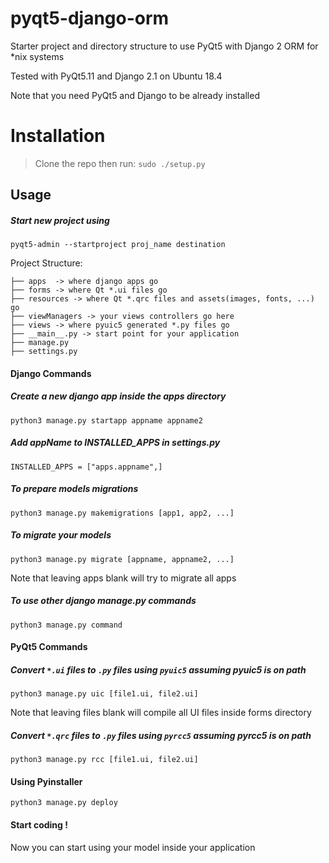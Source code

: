 # pyqt5-django-orm
Starter project and directory structure to use PyQt5 with Django 2 ORM for *nix systems

Tested with PyQt5.11 and Django 2.1 on Ubuntu 18.4

Note that you need PyQt5 and Django to be already installed

# Installation
>Clone the repo then run:
`sudo ./setup.py`

## Usage
##### Start new project using

`pyqt5-admin --startproject proj_name destination`


Project Structure:

```.
├── apps  -> where django apps go
├── forms -> where Qt *.ui files go
├── resources -> where Qt *.qrc files and assets(images, fonts, ...) go
├── viewManagers -> your views controllers go here
├── views -> where pyuic5 generated *.py files go
├── __main__.py -> start point for your application
├── manage.py 
├── settings.py

```
#### Django Commands
##### Create a new django app inside the apps directory

`python3 manage.py startapp appname appname2 `

##### Add appName to INSTALLED_APPS in settings.py

`INSTALLED_APPS = ["apps.appname",]`

##### To prepare models migrations 
`python3 manage.py makemigrations [app1, app2, ...]`

##### To migrate your models
`python3 manage.py migrate [appname, appname2, ...]`

Note that leaving apps blank will try to migrate all apps

##### To use other django manage.py commands
`python3 manage.py command`

#### PyQt5 Commands

##### Convert `*.ui` files to `.py` files using `pyuic5` assuming pyuic5 is on path

`python3 manage.py uic [file1.ui, file2.ui]`

Note that leaving files blank will compile all UI files inside forms directory

##### Convert `*.qrc` files to `.py` files using `pyrcc5` assuming pyrcc5 is on path

`python3 manage.py rcc [file1.ui, file2.ui]`

#### Using Pyinstaller 
`python3 manage.py deploy`

#### Start coding !
Now you can start using your model inside your application
